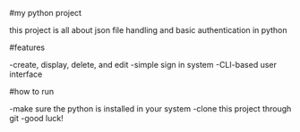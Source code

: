 #my python project

this project is all about json file handling and basic authentication in python

#features

-create, display, delete, and edit
-simple sign in system
-CLI-based user interface

#how to run

-make sure the python is installed in your system
-clone this project through git
-good luck!